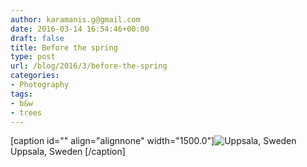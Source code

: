 ```yaml
---
author: karamanis.g@gmail.com
date: 2016-03-14 16:54:46+00:00
draft: false
title: Before the spring
type: post
url: /blog/2016/3/before-the-spring
categories:
- Photography
tags:
- b&w
- trees
---
```


[caption id="" align="alignnone" width="1500.0"]![ Uppsala, Sweden ](/images/2016-03-14-20163before-the-spring/image-asset.jpeg)
 Uppsala, Sweden [/caption]
